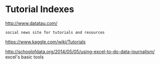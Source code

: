 Tutorial Indexes
================

http://www.datatau.com/

	social news site for tutorials and resources

https://www.kaggle.com/wiki/Tutorials

http://schoolofdata.org/2014/05/05/using-excel-to-do-data-journalism/
	excel's basic tools

